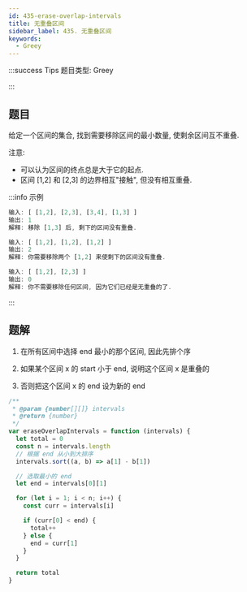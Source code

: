 ```yaml
---
id: 435-erase-overlap-intervals
title: 无重叠区间
sidebar_label: 435. 无重叠区间
keywords:
  - Greey
---
```


:::success Tips
题目类型: Greey

:::

## 题目

给定一个区间的集合, 找到需要移除区间的最小数量, 使剩余区间互不重叠.

注意:

- 可以认为区间的终点总是大于它的起点.
- 区间 [1,2] 和 [2,3] 的边界相互"接触", 但没有相互重叠.

:::info 示例

```ts
输入: [ [1,2], [2,3], [3,4], [1,3] ]
输出: 1
解释: 移除 [1,3] 后, 剩下的区间没有重叠.
```

```ts
输入: [ [1,2], [1,2], [1,2] ]
输出: 2
解释: 你需要移除两个 [1,2] 来使剩下的区间没有重叠.
```

```ts
输入: [ [1,2], [2,3] ]
输出: 0
解释: 你不需要移除任何区间, 因为它们已经是无重叠的了.
```

:::

## 题解

1. 在所有区间中选择 end 最小的那个区间, 因此先排个序

2. 如果某个区间 x 的 start 小于 end, 说明这个区间 x 是重叠的

3. 否则把这个区间 x 的 end 设为新的 end

```ts
/**
 * @param {number[][]} intervals
 * @return {number}
 */
var eraseOverlapIntervals = function (intervals) {
  let total = 0
  const n = intervals.length
  // 根据 end 从小到大排序
  intervals.sort((a, b) => a[1] - b[1])

  // 选取最小的 end
  let end = intervals[0][1]

  for (let i = 1; i < n; i++) {
    const curr = intervals[i]

    if (curr[0] < end) {
      total++
    } else {
      end = curr[1]
    }
  }

  return total
}
```
